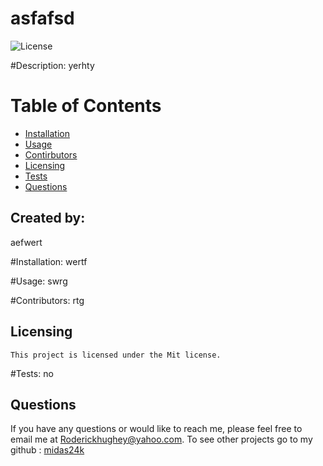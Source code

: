 # asfafsd
 
  ![License](https://img.shields.io/badge/License-Mit-yellow.svg)

  #Description:
  yerhty

  # Table of Contents

  * [Installation](#installation)
  * [Usage](#Usage)
  * [Contirbutors](#contirbutors)
  * [Licensing](#Licensing)
  * [Tests](#tests)
  * [Questions](#questions)
  
  ## Created by:
  aefwert
   
  #Installation:
   wertf

  #Usage:
    swrg

  #Contributors:
    rtg

## Licensing
    
    This project is licensed under the Mit license.

  #Tests:
    no

  ## Questions

  If you have any questions or would like to reach me, please feel free to email me at [ Roderickhughey@yahoo.com](mailto:Roderickhughey@yahoo.com).
  To see other projects go to my github : [midas24k](https://github.com/midas24k)

  
  
